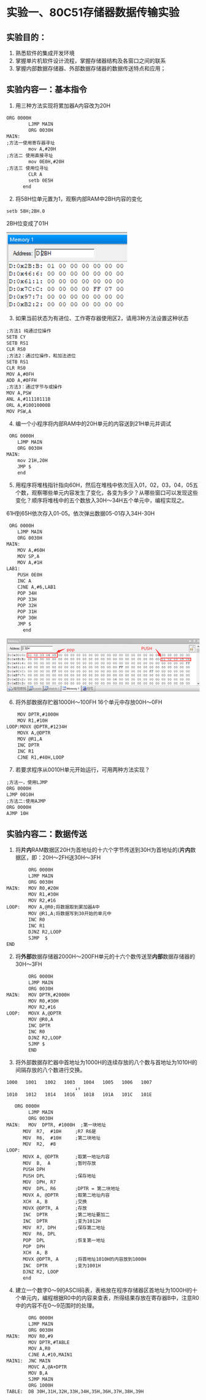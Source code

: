 # 实验一、80C51存储器数据传输实验

## 实验目的：
1. 熟悉软件的集成开发环境
2. 掌握单片机软件设计流程，掌握存储器结构及各窗口之间的联系
3. 掌握内部数据存储器、外部数据存储器的数据传送特点和应用；

## 实验内容一：基本指令
1)	用三种方法实现将累加器A内容改为20H

```assembly
ORG 0000H 		
		LJMP MAIN
		ORG 0030H
MAIN:
;方法一使用寄存器寻址
		mov A,#20H
;方法二 使用直接寻址
		mov 0E0H,#20H
;方法三 使用位寻址
		CLR A
		setb 0E5H
	  end
```



2)	将58H位单元置为1，观察内部RAM中2BH内容的变化

```assembly
setb 58H;2BH.0
```

2BH位变成了01H

![image-20201017102633800](./pics/image-20201017102633800.png)



3)	如果当前状态为有进位、工作寄存器使用区2，请用3种方法设置这种状态

```assembly
;方法1 纯通过位操作
SETB CY
SETB RS1
CLR RS0
;方法2：通过位操作，和加法进位
SETB RS1
CLR RS0
MOV A,#0FH
ADD A,#0FFH
;方法3：通过字节与或操作
MOV A,PSW
ANL A,#11110111B
ORL A,#10010000B
MOV PSW,A
```

4)	编一个小程序将内部RAM中的20H单元的内容送到21H单元并调试

```assembly
 ORG 0000H 		
    LJMP MAIN
    ORG 0030H
MAIN:
    mov 21H,20H
    JMP $
	end
```



5)	用程序将堆栈指针指向60H，然后在堆栈中依次压入01，02，03，04，05五个数，观察哪些单元内容发生了变化，各变为多少？从哪些窗口可以发现这些变化？顺序将堆栈中的五个数放入30H～34H五个单元中，编程实现之。

61H到65H依次存入01-05。依次弹出数据05-01存入34H-30H

```assembly
 ORG 0000H 		
	LJMP MAIN
	ORG 0030H
MAIN:
    MOV A,#60H
    MOV SP,A
    MOV A,#1H
LAB1:
    PUSH 0E0H
    INC A
    CJNE A,#6,LAB1
    POP 34H
    POP 33H
    POP 32H
    POP 31H
    POP 30H
    JMP $
	  end
```

![image-20201017113927761](./pics/image-20201017113927761.png)

6)	将外部数据存贮器1000H～100FH 16个单元中存放00H～0FH

```assembly
    MOV DPTR,#1000H 
    MOV R1,#10H 
LOOP:MOVX @DPTR,#1234H     
    MOVX A,@DPTR      
    MOV @R1,A 
    INC DPTR 
    INC R1 
    CJNE R1,#40H,LOOP
```

7)	若要求程序从0010H单元开始运行，可用两种方法实现？

```assembly
;方法一，使用LJMP
ORG 0000H
LJMP 0010H
;方法二:使用AJMP
ORG 0000H
AJMP 10H
```



## 实验内容二：数据传送
1)	将**片内**RAM数据区20H为首地址的十六个字节传送到30H为首地址的(**片内**数据区，即：20H～2FH送30H～3FH

```assembly
		ORG 0000H
		LJMP MAIN
		ORG 0030H
MAIN: 	MOV R0,#20H
		MOV R1,#30H
		MOV R2,#16
LOOP:	MOV A,@R0;将数据取到累加器A中
		MOV @R1,A;将数据写到30开始的单元中
		INC R0
		INC R1
		DJNZ R2,LOOP
		SJMP  $
END 
```



2)	将**外部**数据存储器2000H～200FH单元的十六个数传送至**内部**数据存储器的30H～3FH

```assembly
		ORG 0000H 		
		LJMP MAIN
		ORG 0030H
MAIN: 	MOV DPTR,#2000H
		MOV R0,#30H
		MOV R2,#16
LOOP:	MOVX A,@DPTR
		MOV @R0,A
		INC DPTR
		INC R0
		DJNZ R2,LOOP
		SJMP $
		END
```



3)	将外部数据存贮器中首地址为1000H的连续存放的八个数与首地址为1010H的间隔存放的八个数进行交换。

```plaintext
1000   1001   1002   1003   1004   1005   1006   1007
                         ↓↑
1010   1012   1014   1016   1018   101A   101C   101E
```

```assembly
   ORG 0000H 		
		LJMP MAIN
		ORG 0030H
MAIN:	MOV  DPTR, #1000H  ;第一块地址
      MOV  R7,  #10H     ;R7 R6是
      MOV  R6,  #10H     ;第二块地址
      MOV  R2,  #8
LOOP:
      MOVX A, @DPTR      ;取第一地址内容
      MOV  B,  A         ;暂时存放
      PUSH DPH
      PUSH DPL           ;保存地址
      MOV  DPH, R7
      MOV  DPL, R6       ;DPTR = 第二块地址
      MOVX A, @DPTR      ;取第二地址内容
      XCH  A, B          ;交换
      MOVX @DPTR, A      ;存放
      INC  DPTR          ;第二地址要加二
      INC  DPTR          ;变为1012H
      MOV  R7, DPH       ;保存第二地址
      MOV  R6, DPL
      POP  DPL           ;恢复第一地址
      POP  DPH
      XCH  A, B
      MOVX @DPTR, A      ;将首地址1010H的内容放到1000H
      INC  DPTR          ;变为1001H
      DJNZ R2, LOOP
	  end
```



4)	建立一个数字0～9的ASCII码表，表格放在程序存储器区首地址为1000H的十个单元内，编程根据R0中的内容来查表，所得结果存放在寄存器B中，注意R0中的内容不在0～9范围时的处理。

```assembly
		ORG 0000H
		LJMP MAIN
		ORG 0030H
MAIN:	MOV R0,#9
		MOV DPTR,#TABLE
		MOV A,R0
		CJNE A,#10,MAIN1
MAIN1: 	JNC MAIN
		MOVC A,@A+DPTR
		MOV B,A
		SJMP MAIN
		ORG 1000H
TABLE: 	DB 30H,31H,32H,33H,34H,35H,36H,37H,38H,39H
```




